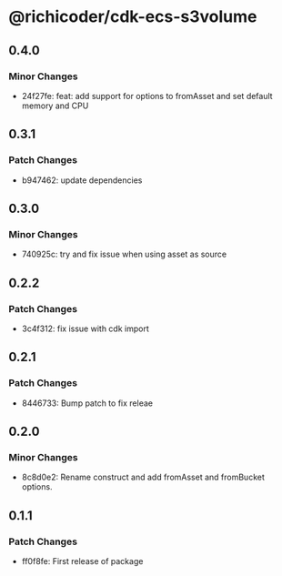 # @richicoder/cdk-ecs-s3volume

## 0.4.0

### Minor Changes

- 24f27fe: feat: add support for options to fromAsset and set default memory and CPU

## 0.3.1

### Patch Changes

- b947462: update dependencies

## 0.3.0

### Minor Changes

- 740925c: try and fix issue when using asset as source

## 0.2.2

### Patch Changes

- 3c4f312: fix issue with cdk import

## 0.2.1

### Patch Changes

- 8446733: Bump patch to fix releae

## 0.2.0

### Minor Changes

- 8c8d0e2: Rename construct and add fromAsset and fromBucket options.

## 0.1.1

### Patch Changes

- ff0f8fe: First release of package

